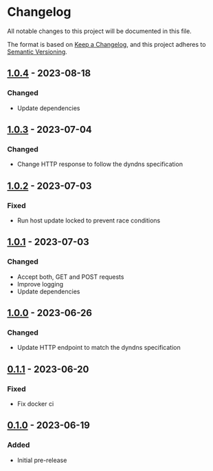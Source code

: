# Changelog
All notable changes to this project will be documented in this file.

The format is based on [Keep a Changelog](https://keepachangelog.com/en/1.0.0/),
and this project adheres to [Semantic Versioning](https://semver.org/spec/v2.0.0.html).

## [1.0.4] - 2023-08-18
### Changed
- Update dependencies

## [1.0.3] - 2023-07-04
### Changed
- Change HTTP response to follow the dyndns specification

## [1.0.2] - 2023-07-03
### Fixed
- Run host update locked to prevent race conditions

## [1.0.1] - 2023-07-03
### Changed
- Accept both, GET and POST requests
- Improve logging
- Update dependencies

## [1.0.0] - 2023-06-26
### Changed
- Update HTTP endpoint to match the dyndns specification

## [0.1.1] - 2023-06-20
### Fixed
- Fix docker ci

## [0.1.0] - 2023-06-19
### Added
- Initial pre-release

[1.0.4]: https://github.com/Skycoder42/dynssh/compare/v1.0.3...v1.0.4
[1.0.3]: https://github.com/Skycoder42/dynssh/compare/v1.0.2...v1.0.3
[1.0.2]: https://github.com/Skycoder42/dynssh/compare/v1.0.1...v1.0.2
[1.0.1]: https://github.com/Skycoder42/dynssh/compare/v1.0.0...v1.0.1
[1.0.0]: https://github.com/Skycoder42/dynssh/compare/v0.1.1...v1.0.0
[0.1.1]: https://github.com/Skycoder42/dynssh/compare/v0.1.0...v0.1.1
[0.1.0]: https://github.com/Skycoder42/dynssh/releases/tag/v0.1.0
